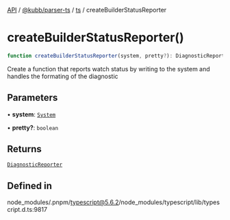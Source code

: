 [API](../../../../../packages.md) / [@kubb/parser-ts](../../../index.md) / [ts](../index.md) / createBuilderStatusReporter

# createBuilderStatusReporter()

```ts
function createBuilderStatusReporter(system, pretty?): DiagnosticReporter
```

Create a function that reports watch status by writing to the system and handles the formating of the diagnostic

## Parameters

• **system**: [`System`](../interfaces/System.md)

• **pretty?**: `boolean`

## Returns

[`DiagnosticReporter`](../type-aliases/DiagnosticReporter.md)

## Defined in

node\_modules/.pnpm/typescript@5.6.2/node\_modules/typescript/lib/typescript.d.ts:9817
